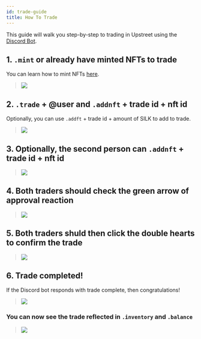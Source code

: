 ```yaml
---
id: trade-guide
title: How To Trade
---
```


This guide will walk you step-by-step to trading in Upstreet using the [Discord Bot](../upstreet/discord-bot).

## 1. `.mint` or already have minted NFTs to trade
You can learn how to mint NFTs [here](../create/mint).

> ![](/img/trade-1.jpg)

## 2. `.trade` + @user and `.addnft` + trade id + nft id
Optionally, you can use `.addft` + trade id + amount of SILK to add to trade.
> ![](/img/trade-2.jpg)

## 3. Optionally, the second person can `.addnft` + trade id + nft id
> ![](/img/trade-3.jpg)

## 4. Both traders should check the green arrow of approval reaction
> ![](/img/trade-4.jpg)

## 5. Both traders shuld then click the double hearts to confirm the trade
> ![](/img/trade-5.jpg)

## 6. Trade completed!
If the Discord bot responds with trade complete, then congratulations!
> ![](/img/trade-6.jpg)

### You can now see the trade reflected in `.inventory` and `.balance`
> ![](/img/trade-7.jpg)

